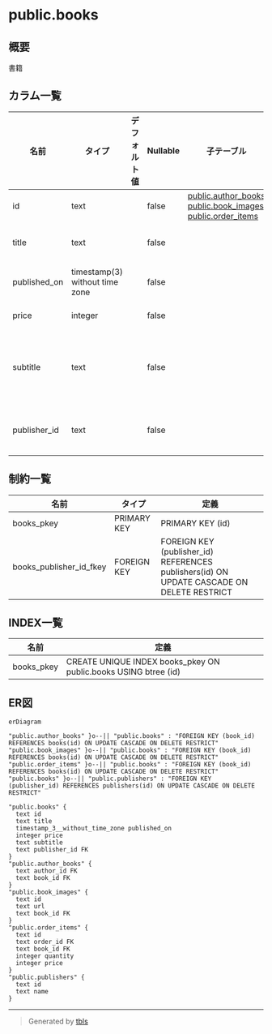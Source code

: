 # public.books

## 概要

書籍

## カラム一覧

| 名前 | タイプ | デフォルト値 | Nullable | 子テーブル | 親テーブル | コメント |
| ---- | ------ | ------------ | -------- | ---------- | ---------- | -------- |
| id | text |  | false | [public.author_books](public.author_books.md) [public.book_images](public.book_images.md) [public.order_items](public.order_items.md) |  |  |
| title | text |  | false |  |  | 書籍名 |
| published_on | timestamp(3) without time zone |  | false |  |  | 出版日 |
| price | integer |  | false |  |  | 価格 |
| subtitle | text |  | false |  |  | サブタイトル |
| publisher_id | text |  | false |  | [public.publishers](public.publishers.md) | 出版社ID |

## 制約一覧

| 名前 | タイプ | 定義 |
| ---- | ---- | ---------- |
| books_pkey | PRIMARY KEY | PRIMARY KEY (id) |
| books_publisher_id_fkey | FOREIGN KEY | FOREIGN KEY (publisher_id) REFERENCES publishers(id) ON UPDATE CASCADE ON DELETE RESTRICT |

## INDEX一覧

| 名前 | 定義 |
| ---- | ---------- |
| books_pkey | CREATE UNIQUE INDEX books_pkey ON public.books USING btree (id) |

## ER図

```mermaid
erDiagram

"public.author_books" }o--|| "public.books" : "FOREIGN KEY (book_id) REFERENCES books(id) ON UPDATE CASCADE ON DELETE RESTRICT"
"public.book_images" }o--|| "public.books" : "FOREIGN KEY (book_id) REFERENCES books(id) ON UPDATE CASCADE ON DELETE RESTRICT"
"public.order_items" }o--|| "public.books" : "FOREIGN KEY (book_id) REFERENCES books(id) ON UPDATE CASCADE ON DELETE RESTRICT"
"public.books" }o--|| "public.publishers" : "FOREIGN KEY (publisher_id) REFERENCES publishers(id) ON UPDATE CASCADE ON DELETE RESTRICT"

"public.books" {
  text id
  text title
  timestamp_3__without_time_zone published_on
  integer price
  text subtitle
  text publisher_id FK
}
"public.author_books" {
  text author_id FK
  text book_id FK
}
"public.book_images" {
  text id
  text url
  text book_id FK
}
"public.order_items" {
  text id
  text order_id FK
  text book_id FK
  integer quantity
  integer price
}
"public.publishers" {
  text id
  text name
}
```

---

> Generated by [tbls](https://github.com/k1LoW/tbls)
